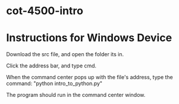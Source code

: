  # cot-4500-intro
 # Instructions for Windows Device
Download the src file, and open the folder its in.

Click the address bar, and type cmd.

When the command center pops up with the file's address, type the command: "python intro_to_python.py"

The program should run in the command center window.
